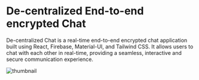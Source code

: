 # De-centralized End-to-end encrypted Chat

De-centralized Chat is a real-time end-to-end encrypted chat application built using React, Firebase, Material-UI, and Tailwind CSS. It allows users to chat with each other in real-time, providing a seamless, interactive and secure communication experience.

![thumbnail](https://github.com/MeFaisalAnsari/AnsariChat/assets/84059960/8df00c0f-6bdf-4dbd-8fc1-34f1425b5ec1)
